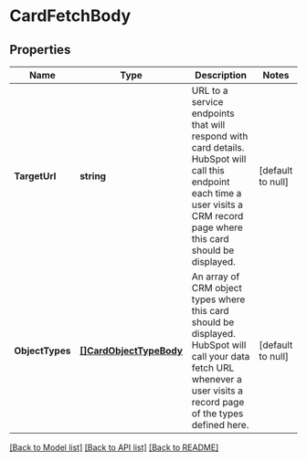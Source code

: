 # CardFetchBody

## Properties
Name | Type | Description | Notes
------------ | ------------- | ------------- | -------------
**TargetUrl** | **string** | URL to a service endpoints that will respond with card details. HubSpot will call this endpoint each time a user visits a CRM record page where this card should be displayed. | [default to null]
**ObjectTypes** | [**[]CardObjectTypeBody**](CardObjectTypeBody.md) | An array of CRM object types where this card should be displayed. HubSpot will call your data fetch URL whenever a user visits a record page of the types defined here. | [default to null]

[[Back to Model list]](../README.md#documentation-for-models) [[Back to API list]](../README.md#documentation-for-api-endpoints) [[Back to README]](../README.md)

